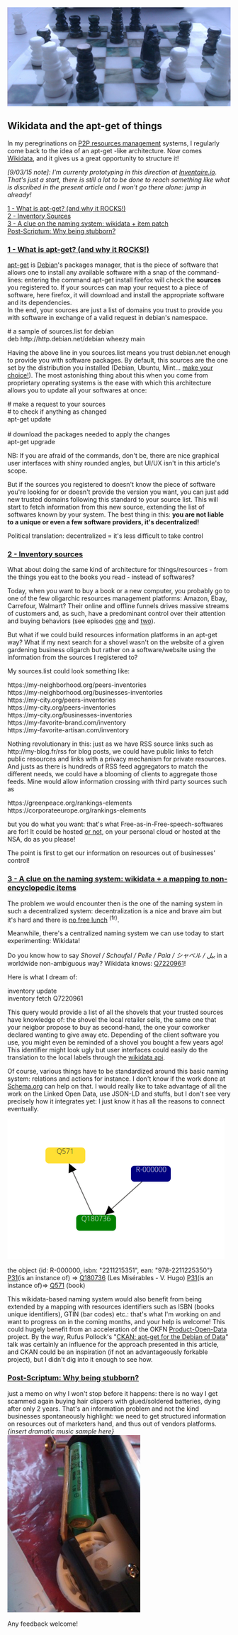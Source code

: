 <img class="cover" src="/assets/img/chess.jpg" alt="Chess and counter-modulation - all  metaphorical interpretation of this picture are fully at your responsibility - CC-BY Maxime Lathuilière 2013">
<h2>Wikidata and the apt-get of things</h2>
<p>In my peregrinations on <a href="/articles/p2p-rm">P2P resources management</a> systems, I regularly come back to the idea of an apt-get -like architecture. Now comes <a href="https://www.wikidata.org/">Wikidata</a>, and it gives us a great opportunity to structure it!</p>
<p><em> [9/03/15 note]: I'm currenty prototyping in this direction at <a href="https://inventaire.io">Inventaire.io</a>. That's just a start, there is still a lot to be done to reach something like what is discribed in the present article and I won't go there alone: jump in already!</em></p>

<div class="deeplinking panel">
    <a class="deeplink" href="#apt-get">1 - What is apt-get? (and why it ROCKS!)</a><br>
    <a class="deeplink" href="#inventory-sources">2 - Inventory Sources</a><br>
    <a class="deeplink" href="#wikidata-based-naming-system">3 - A clue on the naming system: wikidata + item patch</a><br>
    <a class="deeplink" href="#ps">Post-Scriptum: Why being stubborn?</a><br>
</div>

<h3><a id="apt-get" href="#apt-get">1 - What is apt-get? (and why it ROCKS!)</a></h3>
<p><a href="https://en.wikipedia.org/wiki/Advanced_Packaging_Tool">apt-get</a> is <a href="https://en.wikipedia.org/wiki/Debian">Debian</a>'s packages manager, that is the piece of software that allows one to install any available software with a snap of the command-lines: entering the command <span class="code">apt-get install firefox</span> will check the <strong>sources</strong> you registered to. If your sources can map your request to a piece of software, here <span class="code">firefox</span>, it will download and install the appropriate software and its dependencies. <br>
In the end, your sources are just a list of domains you trust to provide you with software in exchange of a valid request in debian's namespace.</p>
<p class="code">
# a sample of sources.list for debian <br>
deb http://http.debian.net/debian wheezy main <br>
</p>
<p>
Having the above line in you sources.list means you trust debian.net enough to provide you with software packages.
By default, this sources are the one set by the distribution you installed (Debian, Ubuntu, Mint... <a href="http://blog.websourcing.fr/files/2011/01/evolution-linux-distributions.jpg">make your choice!</a>). The most astonishing thing about this when you come from proprietary operating systems is the ease with which this architecture allows you to update all your softwares at once:</p>
<p class="code">
# make a request to your sources <br>
# to check if anything as changed
<br>
apt-get update
<br>
<br>
# download the packages needed to apply the changes
<br>
apt-get upgrade
</p>
<p class="legend">NB: If you are afraid of the commands, don't be, there are nice graphical user interfaces with shiny rounded angles, but UI/UX isn't in this article's scope.</p>
<p>But if the sources you registered to doesn't know the piece of software you're looking for or doesn't provide the version you want, you can just add new trusted domains following this standard to your source list. This will start to fetch information from this new source, extending the list of softwares known by your system. The best thing in this: <strong>you are not liable to a unique or even a few software providers, it's decentralized!</strong> </p>
<p class="quote"><i class="fa fa-quote-left"></i>Political translation: decentralized = it's less difficult to take control<i class="fa fa-quote-right"></i></p>

<h3><a id="inventory-sources" href="#inventory-sources">2 - Inventory sources</a></h3>
<p>What about doing the same kind of architecture for things/resources - from the things you eat to the books you read - instead of softwares?</p>
<p>Today, when you want to buy a book or a new computer, you probably go to one of the few oligarchic resources management platforms: Amazon, Ebay, Carrefour, Walmart? Their online and offline funnels drives massive streams of customers and, as such, have a predominant control over their attention and buying behaviors (see episodes <a href="/articles/paper-ethical-marketing">one</a> and <a href="/articles/p2p-rm">two</a>).
</p>
<p>But what if we could build resources information platforms in an apt-get way? What if my next search for a shovel wasn't on the website of a given gardening business oligarch but rather on a software/website using the information from the sources I registered to?</p>
<p>
My sources.list could look something like:</p>
<p class="code">
  https://my-neighborhood.org/peers-inventories <br>
  https://my-neighborhood.org/businesses-inventories <br>
  https://my-city.org/peers-inventories <br>
  https://my-city.org/peers-inventories <br>
  https://my-city.org/businesses-inventories <br>
  https://my-favorite-brand.com/inventory <br>
  https://my-favorite-artisan.com/inventory
</p>
<p>
  Nothing revolutionary in this: just as we have RSS source links such as
  <span class="code">http://my-blog.fr/rss</span>
  for blog posts, we could have public links to fetch public resources and links with a privacy mechanism for private resources. And justs as there is hundreds of RSS feed aggregators to match the different needs, we could have a blooming of clients to aggregate those feeds. Mine would allow information crossing with third party sources such as
</p>
<p class="code">
https://greenpeace.org/rankings-elements <br>
https://corporateeurope.org/rankings-elements
</p>
<p>but you do what you want: that's what Free-as-in-Free-speech-softwares are for! It could be hosted <a href="http://unhosted.org/">or not</a>, on your personal cloud or hosted at the NSA, do as you please!
</p>
<p class="quote"><i class="fa fa-quote-left"></i>The point is first to get our information on resources out of businesses' control!<i class="fa fa-quote-right"></i></p>

<h3><a id="wikidata-based-naming-system" href="wikidata-based-naming-system">3 - A clue on the naming system: wikidata + a mapping to non-encyclopedic items</a></h3>
<p>The problem we would encounter then is the one of the naming system in such a decentralized system: decentralization is a nice and brave aim but it's hard and there is <a href="http://www.bortzmeyer.org/no-free-lunch.html">no free lunch</a> <sup class="lang">{fr}</sup>.</p>
<p>
Meanwhile, there's a centralized naming system we can use today to start experimenting: Wikidata!</p>

<p class="quote"><i class="fa fa-quote-left"></i>Do you know how to say <em>Shovel / Schaufel / Pelle / Pala / シャベル / بیل</em> in a worldwide non-ambiguous way?  Wikidata knows: <a href="https://www.wikidata.org/wiki/Q7220961">Q7220961</a>!<i class="fa fa-quote-right"></i></p>

<p>Here is what I dream of:</p>
<p class="code">
inventory update <br>
inventory fetch Q7220961
</p>
<p> This query would provide a list of all the shovels that your trusted sources have knowledge of: the shovel the local retailer sells, the same one that your neigbor propose to buy as second-hand, the one your coworker declared wanting to give away etc. Depending of the client software you use, you might even be reminded of a shovel you bought a few years ago! This identifier might look ugly but user interfaces could easily do the translation to the local labels through the <a href="https://www.wikidata.org/w/api.php?action=wbgetentities&ids=Q7220961&format=json" target="blank">wikidata api</a>.</p>
<p>Of course, various things have to be standardized around this basic naming system: relations and actions for instance. I don't know if the work done at <a href="http://schema.org/Thing">Schema.org</a> can help on that. I would really like to take advantage of all the work on the Linked Open Data, use JSON-LD and stuffs, but I don't see very precisely how it integrates yet: I just know it has all the reasons to connect eventually.
</p>
<img src="/assets/img/miserables.png" alt="Les Misérables">
<p class="legend">the object {id: R-000000, isbn: "2211215351", ean: "978-2211225350"} <a href="https://www.wikidata.org/wiki/Property:P31">P31</a>(is an instance of) => <a href="https://www.wikidata.org/wiki/Q180736">Q180736</a> (Les Misérables - V. Hugo) <a href="https://www.wikidata.org/wiki/Property:P31">P31</a>(is an instance of)=> <a href="http://www.wikidata.org/wiki/Q571">Q571</a> (book)</p>
<p>This wikidata-based naming system would also benefit from being extended by a mapping with resources identifiers such as ISBN (books unique identifiers), GTIN (bar codes) etc.: that's what I'm working on and want to progress on in the coming months, and your help is welcome! This could hugely benefit from an acceleration of the OKFN <a href="http://product-open-data.com/">Product-Open-Data</a> project. By the way, Rufus Pollock's "<a href="http://blog.okfn.org/2010/01/05/talk-at-chaos-computer-congress-on-ckan-apt-get-for-the-debian-of-data/">CKAN: apt-get for the Debian of Data</a>" talk was certainly an influence for the approach presented in this article, and CKAN could be an inspiration (if not an advantageously forkable project), but I didn't dig into it enough to see how.
</p>

<h3><a id="ps" href="#ps">Post-Scriptum: Why being stubborn?</a></h3><i class="fa fa-link"></i>
<p>just a memo on why I won't stop before it happens: there is no way I get scammed again buying hair clippers with glued/soldered batteries, dying after only 2 years. That's an information problem and not the kind businesses spontaneously highlight: we need to get structured information on resources out of marketers hand, and thus out of vendors platforms. <em>{insert dramatic music sample here}</em>
<img src="/assets/img/batteries.jpg" alt="planned obsolescence scam">

</p>
<p>
Any feedback welcome!
</p>

<!-- ITEMFOOTER --><!-- ITEMFOOTER -->
